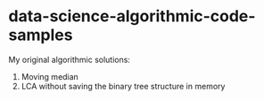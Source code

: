 # data-science-algorithmic-code-samples
My original algorithmic solutions:

1) Moving median
2) LCA without saving the binary tree structure in memory
